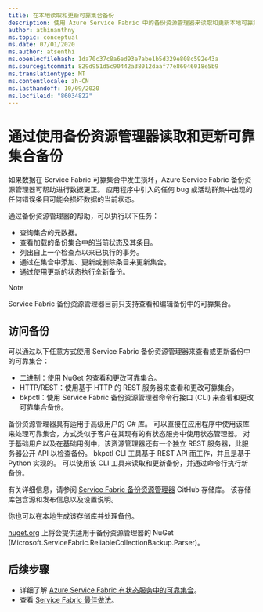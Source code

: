 ```yaml
---
title: 在本地读取和更新可靠集合备份
description: 使用 Azure Service Fabric 中的备份资源管理器来读取和更新本地可靠集合备份。
author: athinanthny
ms.topic: conceptual
ms.date: 07/01/2020
ms.author: atsenthi
ms.openlocfilehash: 1da70c37c8a6ed93e7abe1b5d329e808c592e43a
ms.sourcegitcommit: 829d951d5c90442a38012daaf77e86046018e5b9
ms.translationtype: MT
ms.contentlocale: zh-CN
ms.lasthandoff: 10/09/2020
ms.locfileid: "86034822"
---
```

# <a name="read-and-update-a-reliable-collections-backup-by-using-backup-explorer"></a>通过使用备份资源管理器读取和更新可靠集合备份

如果数据在 Service Fabric 可靠集合中发生损坏，Azure Service Fabric 备份资源管理器可帮助进行数据更正。 应用程序中引入的任何 bug 或活动群集中出现的任何错误条目可能会损坏数据的当前状态。

通过备份资源管理器的帮助，可以执行以下任务：
-   查询集合的元数据。
-   查看加载的备份集合中的当前状态及其条目。
-   列出自上一个检查点以来已执行的事务。
-   通过在集合中添加、更新或删除条目来更新集合。
-   通过使用更新的状态执行全新备份。

> [!NOTE]
> Service Fabric 备份资源管理器目前只支持查看和编辑备份中的可靠集合。
>

## <a name="access-the-backup"></a>访问备份

可以通过以下任意方式使用 Service Fabric 备份资源管理器来查看或更新备份中的可靠集合：
-   二进制：使用 NuGet 包查看和更改可靠集合。
-   HTTP/REST：使用基于 HTTP 的 REST 服务器来查看和更改可靠集合。
-   bkpctl：使用 Service Fabric 备份资源管理器命令行接口 (CLI) 来查看和更改可靠集合备份。

备份资源管理器具有适用于高级用户的 C# 库。 可以直接在应用程序中使用该库来处理可靠集合，方式类似于客户在其现有的有状态服务中使用状态管理器。 对于基础用户以及在基础用例中，该资源管理器还有一个独立 REST 服务器，此服务器公开 API 以检查备份。 bkpctl CLI 工具基于 REST API 而工作，并且是基于 Python 实现的。 可以使用该 CLI 工具来读取和更新备份，并通过命令行执行新备份。

有关详细信息，请参阅 [Service Fabric 备份资源管理器](https://github.com/microsoft/service-fabric-backup-explorer) GitHub 存储库。 该存储库包含源和发布信息以及设置说明。

你也可以在本地生成该存储库并处理备份。
 
[nuget.org](https://www.nuget.org/) 上将会提供适用于备份资源管理器的 NuGet (Microsoft.ServiceFabric.ReliableCollectionBackup.Parser)。 

## <a name="next-steps"></a>后续步骤

* 详细了解 [Azure Service Fabric 有状态服务中的可靠集合](service-fabric-reliable-services-reliable-collections.md)。
* 查看 [Service Fabric 最佳做法](service-fabric-best-practices-overview.md)。
